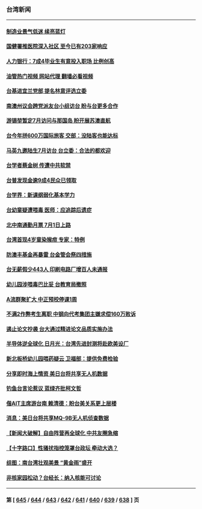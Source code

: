 ### 台湾新闻
---
#### [制造业景气低迷 续亮蓝灯](../../pages/ncid1349361/n14012524.md?06090045) 
#### [国健署推医院深入社区 至今已有203家响应](../../pages/ncid1349361/n14012526.md?06090045) 
#### [人力银行：7成4毕业生有意投入职场 比例创高](../../pages/ncid1349361/n14012522.md?06090045) 
#### [油管热门视频 网站代理 翻墙必看视频](http://138.2.39.72:81/youtube.html?epic-marker?06090045)
#### [台基进宜兰党部 提名林意评选立委](../../pages/ncid1349361/n14012479.md?06090045) 
#### [南澳州议会跨党派友台小组访台 盼与台更多合作](../../pages/ncid1349361/n14012481.md?06090045) 
#### [游锡堃暂定7月访问与那国岛 盼开展苏澳直航](../../pages/ncid1349361/n14012480.md?06090045) 
#### [台今年拼600万国际旅客 交部：没陆客也能达标](../../pages/ncid1349361/n14012477.md?06090045) 
#### [马英九邀陆生7月访台 台立委：合法的都欢迎](../../pages/ncid1349361/n14012475.md?06090045) 
#### [台学者蔡金树 传遭中共软禁](../../pages/ncid1349361/n14012474.md?06090045) 
#### [台普发现金逾9成4民众已领取](../../pages/ncid1349361/n14012484.md?06090045) 
#### [台学界：新课纲弱化基本学力](../../pages/ncid1349361/n14012468.md?06090045) 
#### [台幼童疑遭喂毒 医师：应追踪后遗症](../../pages/ncid1349361/n14012421.md?06090045) 
#### [北中南通勤月票 7月1日上路](../../pages/ncid1349361/n14012455.md?06090045) 
#### [台湾首现4岁童染猴痘 专家：特例](../../pages/ncid1349361/n14012407.md?06090045) 
#### [防澳丰基金再暴雷 台金管会祭四措施](../../pages/ncid1349361/n14012408.md?06090045) 
#### [台无薪假少443人 印刷电路厂增百人未通报](../../pages/ncid1349361/n14012409.md?06090045) 
#### [幼儿园涉喂毒巴比妥 台教育局撤照](../../pages/ncid1349361/n14012420.md?06090045) 
#### [A流群聚扩大 中正预校停课1周](../../pages/ncid1349361/n14012423.md?06090045) 
#### [不满2作弊考生离职 中钢向代考集团主嫌求偿160万败诉](../../pages/ncid1349361/n14012412.md?06090045) 
#### [遏止论文抄袭 台大通过精进论文品质实施办法](../../pages/ncid1349361/n14012411.md?06090045) 
#### [半导体逆全球化 日月光：台湾先进封测将赴欧美设厂](../../pages/ncid1349361/n14012413.md?06090045) 
#### [新北板桥幼儿园喂药疑云 卫福部：提供免费检验](../../pages/ncid1349361/n14012410.md?06090045) 
#### [分享即时海上情资 美日台将共享无人机数据](../../pages/ncid1349361/n14012392.md?06090045) 
#### [钓鱼台言论惹议 蓝绿齐批柯文哲](../../pages/ncid1349361/n14012353.md?06090045) 
#### [偕AIT主席游台南 赖清德：盼台美关系更上层楼](../../pages/ncid1349361/n14012360.md?06090045) 
#### [消息：美日台将共享MQ-9B无人机侦查数据](../../pages/ncid1349361/n14012088.md?06090045) 
#### [【新闻大破解】自由阵营再全球化 中共友圈急缩](../../pages/ncid1349361/n14011813.md?06090045) 
#### [【十字路口】性骚扰指控笼罩台政坛 牵动大选？](../../pages/ncid1349361/n14011774.md?06090045) 
#### [组图：南台湾壮观美景 “黄金雨”盛开](../../pages/ncid1349361/n14011566.md?06090045) 
#### [非核家园松动？台经长：纳入核能可讨论](../../pages/ncid1349361/n14011731.md?06090045) 

---
#### 第 [ [645](./645.md?06090045) / [644](./644.md?06090045) / [643](./643.md?06090045) / [642](./642.md?06090045) / [641](./641.md?06090045) / [640](./640.md?06090045) / [639](./639.md?06090045) / [638](./638.md?06090045) ] 页
